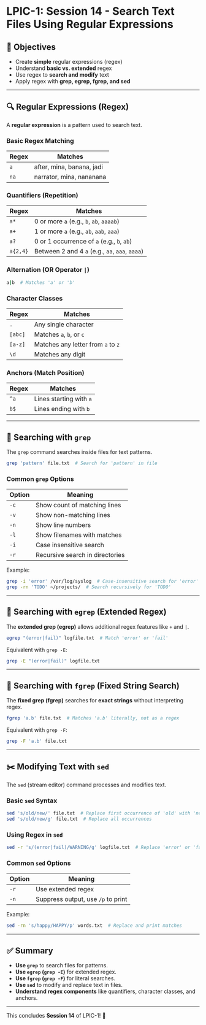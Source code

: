 # LPIC-1: Session 14 - Search Text Files Using Regular Expressions

## 📌 Objectives
- Create **simple** regular expressions (regex)
- Understand **basic vs. extended** regex
- Use regex to **search and modify** text
- Apply regex with **grep, egrep, fgrep, and sed**

---

## 🔍 Regular Expressions (Regex)
A **regular expression** is a pattern used to search text.

### **Basic Regex Matching**
| Regex  | Matches |
|--------|---------|
| `a`  | after, mina, banana, jadi |
| `na` | narrator, mina, nananana |

### **Quantifiers** (Repetition)
| Regex | Matches |
|--------|---------|
| `a*` | 0 or more `a` (e.g., `b`, `ab`, `aaaab`) |
| `a+` | 1 or more `a` (e.g., `ab`, `aab`, `aaa`) |
| `a?` | 0 or 1 occurrence of `a` (e.g., `b`, `ab`) |
| `a{2,4}` | Between 2 and 4 `a` (e.g., `aa`, `aaa`, `aaaa`) |

### **Alternation (OR Operator `|`)**
```bash
a|b  # Matches 'a' or 'b'
```

### **Character Classes**
| Regex | Matches |
|--------|---------|
| `.` | Any single character |
| `[abc]` | Matches `a`, `b`, or `c` |
| `[a-z]` | Matches any letter from `a` to `z` |
| `\d` | Matches any digit |

### **Anchors** (Match Position)
| Regex | Matches |
|--------|---------|
| `^a` | Lines starting with `a` |
| `b$` | Lines ending with `b` |

---

## 🔎 Searching with `grep`
The `grep` command searches inside files for text patterns.

```bash
grep 'pattern' file.txt  # Search for 'pattern' in file
```

### **Common `grep` Options**
| Option | Meaning |
|--------|---------|
| `-c` | Show count of matching lines |
| `-v` | Show non-matching lines |
| `-n` | Show line numbers |
| `-l` | Show filenames with matches |
| `-i` | Case insensitive search |
| `-r` | Recursive search in directories |

Example:
```bash
grep -i 'error' /var/log/syslog  # Case-insensitive search for 'error'
grep -rn 'TODO' ~/projects/  # Search recursively for 'TODO'
```

---

## 🔎 Searching with `egrep` (Extended Regex)
The **extended grep (egrep)** allows additional regex features like `+` and `|`.
```bash
egrep "(error|fail)" logfile.txt  # Match 'error' or 'fail'
```
Equivalent with `grep -E`:
```bash
grep -E "(error|fail)" logfile.txt
```

---

## 🔎 Searching with `fgrep` (Fixed String Search)
The **fixed grep (fgrep)** searches for **exact strings** without interpreting regex.
```bash
fgrep 'a.b' file.txt  # Matches 'a.b' literally, not as a regex
```
Equivalent with `grep -F`:
```bash
grep -F 'a.b' file.txt
```

---

## ✂️ Modifying Text with `sed`
The `sed` (stream editor) command processes and modifies text.

### **Basic `sed` Syntax**
```bash
sed 's/old/new/' file.txt  # Replace first occurrence of 'old' with 'new'
sed 's/old/new/g' file.txt  # Replace all occurrences
```

### **Using Regex in `sed`**
```bash
sed -r 's/(error|fail)/WARNING/g' logfile.txt  # Replace 'error' or 'fail' with 'WARNING'
```

### **Common `sed` Options**
| Option | Meaning |
|--------|---------|
| `-r` | Use extended regex |
| `-n` | Suppress output, use `/p` to print |

Example:
```bash
sed -rn 's/happy/HAPPY/p' words.txt  # Replace and print matches
```

---

## ✅ Summary
- **Use `grep`** to search files for patterns.
- **Use `egrep` (`grep -E`)** for extended regex.
- **Use `fgrep` (`grep -F`)** for literal searches.
- **Use `sed`** to modify and replace text in files.
- **Understand regex components** like quantifiers, character classes, and anchors.

---

This concludes **Session 14** of LPIC-1! 🚀
